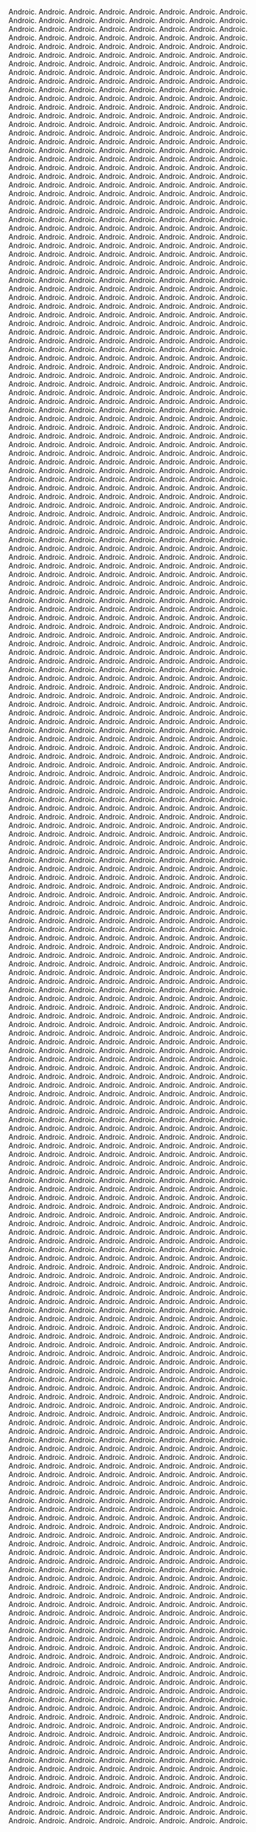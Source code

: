 Androic.
 Androic.
 Androic.
 Androic.
 Androic.
 Androic.
 Androic.
 Androic.
 Androic.
 Androic.
 Androic.
 Androic.
 Androic.
 Androic.
 Androic.
 Androic.
 Androic.
 Androic.
 Androic.
 Androic.
 Androic.
 Androic.
 Androic.
 Androic.
 Androic.
 Androic.
 Androic.
 Androic.
 Androic.
 Androic.
 Androic.
 Androic.
 Androic.
 Androic.
 Androic.
 Androic.
 Androic.
 Androic.
 Androic.
 Androic.
 Androic.
 Androic.
 Androic.
 Androic.
 Androic.
 Androic.
 Androic.
 Androic.
 Androic.
 Androic.
 Androic.
 Androic.
 Androic.
 Androic.
 Androic.
 Androic.
 Androic.
 Androic.
 Androic.
 Androic.
 Androic.
 Androic.
 Androic.
 Androic.
 Androic.
 Androic.
 Androic.
 Androic.
 Androic.
 Androic.
 Androic.
 Androic.
 Androic.
 Androic.
 Androic.
 Androic.
 Androic.
 Androic.
 Androic.
 Androic.
 Androic.
 Androic.
 Androic.
 Androic.
 Androic.
 Androic.
 Androic.
 Androic.
 Androic.
 Androic.
 Androic.
 Androic.
 Androic.
 Androic.
 Androic.
 Androic.
 Androic.
 Androic.
 Androic.
 Androic.
 Androic.
 Androic.
 Androic.
 Androic.
 Androic.
 Androic.
 Androic.
 Androic.
 Androic.
 Androic.
 Androic.
 Androic.
 Androic.
 Androic.
 Androic.
 Androic.
 Androic.
 Androic.
 Androic.
 Androic.
 Androic.
 Androic.
 Androic.
 Androic.
 Androic.
 Androic.
 Androic.
 Androic.
 Androic.
 Androic.
 Androic.
 Androic.
 Androic.
 Androic.
 Androic.
 Androic.
 Androic.
 Androic.
 Androic.
 Androic.
 Androic.
 Androic.
 Androic.
 Androic.
 Androic.
 Androic.
 Androic.
 Androic.
 Androic.
 Androic.
 Androic.
 Androic.
 Androic.
 Androic.
 Androic.
 Androic.
 Androic.
 Androic.
 Androic.
 Androic.
 Androic.
 Androic.
 Androic.
 Androic.
 Androic.
 Androic.
 Androic.
 Androic.
 Androic.
 Androic.
 Androic.
 Androic.
 Androic.
 Androic.
 Androic.
 Androic.
 Androic.
 Androic.
 Androic.
 Androic.
 Androic.
 Androic.
 Androic.
 Androic.
 Androic.
 Androic.
 Androic.
 Androic.
 Androic.
 Androic.
 Androic.
 Androic.
 Androic.
 Androic.
 Androic.
 Androic.
 Androic.
 Androic.
 Androic.
 Androic.
 Androic.
 Androic.
 Androic.
 Androic.
 Androic.
 Androic.
 Androic.
 Androic.
 Androic.
 Androic.
 Androic.
 Androic.
 Androic.
 Androic.
 Androic.
 Androic.
 Androic.
 Androic.
 Androic.
 Androic.
 Androic.
 Androic.
 Androic.
 Androic.
 Androic.
 Androic.
 Androic.
 Androic.
 Androic.
 Androic.
 Androic.
 Androic.
 Androic.
 Androic.
 Androic.
 Androic.
 Androic.
 Androic.
 Androic.
 Androic.
 Androic.
 Androic.
 Androic.
 Androic.
 Androic.
 Androic.
 Androic.
 Androic.
 Androic.
 Androic.
 Androic.
 Androic.
 Androic.
 Androic.
 Androic.
 Androic.
 Androic.
 Androic.
 Androic.
 Androic.
 Androic.
 Androic.
 Androic.
 Androic.
 Androic.
 Androic.
 Androic.
 Androic.
 Androic.
 Androic.
 Androic.
 Androic.
 Androic.
 Androic.
 Androic.
 Androic.
 Androic.
 Androic.
 Androic.
 Androic.
 Androic.
 Androic.
 Androic.
 Androic.
 Androic.
 Androic.
 Androic.
 Androic.
 Androic.
 Androic.
 Androic.
 Androic.
 Androic.
 Androic.
 Androic.
 Androic.
 Androic.
 Androic.
 Androic.
 Androic.
 Androic.
 Androic.
 Androic.
 Androic.
 Androic.
 Androic.
 Androic.
 Androic.
 Androic.
 Androic.
 Androic.
 Androic.
 Androic.
 Androic.
 Androic.
 Androic.
 Androic.
 Androic.
 Androic.
 Androic.
 Androic.
 Androic.
 Androic.
 Androic.
 Androic.
 Androic.
 Androic.
 Androic.
 Androic.
 Androic.
 Androic.
 Androic.
 Androic.
 Androic.
 Androic.
 Androic.
 Androic.
 Androic.
 Androic.
 Androic.
 Androic.
 Androic.
 Androic.
 Androic.
 Androic.
 Androic.
 Androic.
 Androic.
 Androic.
 Androic.
 Androic.
 Androic.
 Androic.
 Androic.
 Androic.
 Androic.
 Androic.
 Androic.
 Androic.
 Androic.
 Androic.
 Androic.
 Androic.
 Androic.
 Androic.
 Androic.
 Androic.
 Androic.
 Androic.
 Androic.
 Androic.
 Androic.
 Androic.
 Androic.
 Androic.
 Androic.
 Androic.
 Androic.
 Androic.
 Androic.
 Androic.
 Androic.
 Androic.
 Androic.
 Androic.
 Androic.
 Androic.
 Androic.
 Androic.
 Androic.
 Androic.
 Androic.
 Androic.
 Androic.
 Androic.
 Androic.
 Androic.
 Androic.
 Androic.
 Androic.
 Androic.
 Androic.
 Androic.
 Androic.
 Androic.
 Androic.
 Androic.
 Androic.
 Androic.
 Androic.
 Androic.
 Androic.
 Androic.
 Androic.
 Androic.
 Androic.
 Androic.
 Androic.
 Androic.
 Androic.
 Androic.
 Androic.
 Androic.
 Androic.
 Androic.
 Androic.
 Androic.
 Androic.
 Androic.
 Androic.
 Androic.
 Androic.
 Androic.
 Androic.
 Androic.
 Androic.
 Androic.
 Androic.
 Androic.
 Androic.
 Androic.
 Androic.
 Androic.
 Androic.
 Androic.
 Androic.
 Androic.
 Androic.
 Androic.
 Androic.
 Androic.
 Androic.
 Androic.
 Androic.
 Androic.
 Androic.
 Androic.
 Androic.
 Androic.
 Androic.
 Androic.
 Androic.
 Androic.
 Androic.
 Androic.
 Androic.
 Androic.
 Androic.
 Androic.
 Androic.
 Androic.
 Androic.
 Androic.
 Androic.
 Androic.
 Androic.
 Androic.
 Androic.
 Androic.
 Androic.
 Androic.
 Androic.
 Androic.
 Androic.
 Androic.
 Androic.
 Androic.
 Androic.
 Androic.
 Androic.
 Androic.
 Androic.
 Androic.
 Androic.
 Androic.
 Androic.
 Androic.
 Androic.
 Androic.
 Androic.
 Androic.
 Androic.
 Androic.
 Androic.
 Androic.
 Androic.
 Androic.
 Androic.
 Androic.
 Androic.
 Androic.
 Androic.
 Androic.
 Androic.
 Androic.
 Androic.
 Androic.
 Androic.
 Androic.
 Androic.
 Androic.
 Androic.
 Androic.
 Androic.
 Androic.
 Androic.
 Androic.
 Androic.
 Androic.
 Androic.
 Androic.
 Androic.
 Androic.
 Androic.
 Androic.
 Androic.
 Androic.
 Androic.
 Androic.
 Androic.
 Androic.
 Androic.
 Androic.
 Androic.
 Androic.
 Androic.
 Androic.
 Androic.
 Androic.
 Androic.
 Androic.
 Androic.
 Androic.
 Androic.
 Androic.
 Androic.
 Androic.
 Androic.
 Androic.
 Androic.
 Androic.
 Androic.
 Androic.
 Androic.
 Androic.
 Androic.
 Androic.
 Androic.
 Androic.
 Androic.
 Androic.
 Androic.
 Androic.
 Androic.
 Androic.
 Androic.
 Androic.
 Androic.
 Androic.
 Androic.
 Androic.
 Androic.
 Androic.
 Androic.
 Androic.
 Androic.
 Androic.
 Androic.
 Androic.
 Androic.
 Androic.
 Androic.
 Androic.
 Androic.
 Androic.
 Androic.
 Androic.
 Androic.
 Androic.
 Androic.
 Androic.
 Androic.
 Androic.
 Androic.
 Androic.
 Androic.
 Androic.
 Androic.
 Androic.
 Androic.
 Androic.
 Androic.
 Androic.
 Androic.
 Androic.
 Androic.
 Androic.
 Androic.
 Androic.
 Androic.
 Androic.
 Androic.
 Androic.
 Androic.
 Androic.
 Androic.
 Androic.
 Androic.
 Androic.
 Androic.
 Androic.
 Androic.
 Androic.
 Androic.
 Androic.
 Androic.
 Androic.
 Androic.
 Androic.
 Androic.
 Androic.
 Androic.
 Androic.
 Androic.
 Androic.
 Androic.
 Androic.
 Androic.
 Androic.
 Androic.
 Androic.
 Androic.
 Androic.
 Androic.
 Androic.
 Androic.
 Androic.
 Androic.
 Androic.
 Androic.
 Androic.
 Androic.
 Androic.
 Androic.
 Androic.
 Androic.
 Androic.
 Androic.
 Androic.
 Androic.
 Androic.
 Androic.
 Androic.
 Androic.
 Androic.
 Androic.
 Androic.
 Androic.
 Androic.
 Androic.
 Androic.
 Androic.
 Androic.
 Androic.
 Androic.
 Androic.
 Androic.
 Androic.
 Androic.
 Androic.
 Androic.
 Androic.
 Androic.
 Androic.
 Androic.
 Androic.
 Androic.
 Androic.
 Androic.
 Androic.
 Androic.
 Androic.
 Androic.
 Androic.
 Androic.
 Androic.
 Androic.
 Androic.
 Androic.
 Androic.
 Androic.
 Androic.
 Androic.
 Androic.
 Androic.
 Androic.
 Androic.
 Androic.
 Androic.
 Androic.
 Androic.
 Androic.
 Androic.
 Androic.
 Androic.
 Androic.
 Androic.
 Androic.
 Androic.
 Androic.
 Androic.
 Androic.
 Androic.
 Androic.
 Androic.
 Androic.
 Androic.
 Androic.
 Androic.
 Androic.
 Androic.
 Androic.
 Androic.
 Androic.
 Androic.
 Androic.
 Androic.
 Androic.
 Androic.
 Androic.
 Androic.
 Androic.
 Androic.
 Androic.
 Androic.
 Androic.
 Androic.
 Androic.
 Androic.
 Androic.
 Androic.
 Androic.
 Androic.
 Androic.
 Androic.
 Androic.
 Androic.
 Androic.
 Androic.
 Androic.
 Androic.
 Androic.
 Androic.
 Androic.
 Androic.
 Androic.
 Androic.
 Androic.
 Androic.
 Androic.
 Androic.
 Androic.
 Androic.
 Androic.
 Androic.
 Androic.
 Androic.
 Androic.
 Androic.
 Androic.
 Androic.
 Androic.
 Androic.
 Androic.
 Androic.
 Androic.
 Androic.
 Androic.
 Androic.
 Androic.
 Androic.
 Androic.
 Androic.
 Androic.
 Androic.
 Androic.
 Androic.
 Androic.
 Androic.
 Androic.
 Androic.
 Androic.
 Androic.
 Androic.
 Androic.
 Androic.
 Androic.
 Androic.
 Androic.
 Androic.
 Androic.
 Androic.
 Androic.
 Androic.
 Androic.
 Androic.
 Androic.
 Androic.
 Androic.
 Androic.
 Androic.
 Androic.
 Androic.
 Androic.
 Androic.
 Androic.
 Androic.
 Androic.
 Androic.
 Androic.
 Androic.
 Androic.
 Androic.
 Androic.
 Androic.
 Androic.
 Androic.
 Androic.
 Androic.
 Androic.
 Androic.
 Androic.
 Androic.
 Androic.
 Androic.
 Androic.
 Androic.
 Androic.
 Androic.
 Androic.
 Androic.
 Androic.
 Androic.
 Androic.
 Androic.
 Androic.
 Androic.
 Androic.
 Androic.
 Androic.
 Androic.
 Androic.
 Androic.
 Androic.
 Androic.
 Androic.
 Androic.
 Androic.
 Androic.
 Androic.
 Androic.
 Androic.
 Androic.
 Androic.
 Androic.
 Androic.
 Androic.
 Androic.
 Androic.
 Androic.
 Androic.
 Androic.
 Androic.
 Androic.
 Androic.
 Androic.
 Androic.
 Androic.
 Androic.
 Androic.
 Androic.
 Androic.
 Androic.
 Androic.
 Androic.
 Androic.
 Androic.
 Androic.
 Androic.
 Androic.
 Androic.
 Androic.
 Androic.
 Androic.
 Androic.
 Androic.
 Androic.
 Androic.
 Androic.
 Androic.
 Androic.
 Androic.
 Androic.
 Androic.
 Androic.
 Androic.
 Androic.
 Androic.
 Androic.
 Androic.
 Androic.
 Androic.
 Androic.
 Androic.
 Androic.
 Androic.
 Androic.
 Androic.
 Androic.
 Androic.
 Androic.
 Androic.
 Androic.
 Androic.
 Androic.
 Androic.
 Androic.
 Androic.
 Androic.
 Androic.
 Androic.
 Androic.
 Androic.
 Androic.
 Androic.
 Androic.
 Androic.
 Androic.
 Androic.
 Androic.
 Androic.
 Androic.
 Androic.
 Androic.
 Androic.
 Androic.
 Androic.
 Androic.
 Androic.
 Androic.
 Androic.
 Androic.
 Androic.
 Androic.
 Androic.
 Androic.
 Androic.
 Androic.
 Androic.
 Androic.
 Androic.
 Androic.
 Androic.
 Androic.
 Androic.
 Androic.
 Androic.
 Androic.
 Androic.
 Androic.
 Androic.
 Androic.
 Androic.
 Androic.
 Androic.
 Androic.
 Androic.
 Androic.
 Androic.
 Androic.
 Androic.
 Androic.
 Androic.
 Androic.
 Androic.
 Androic.
 Androic.
 Androic.
 Androic.
 Androic.
 Androic.
 Androic.
 Androic.
 Androic.
 Androic.
 Androic.
 Androic.
 Androic.
 Androic.
 Androic.
 Androic.
 Androic.
 Androic.
 Androic.
 Androic.
 Androic.
 Androic.
 Androic.
 Androic.
 Androic.
 Androic.
 Androic.
 Androic.
 Androic.
 Androic.
 Androic.
 Androic.
 Androic.
 Androic.
 Androic.
 Androic.
 Androic.
 Androic.
 Androic.
 Androic.
 Androic.
 Androic.
 Androic.
 Androic.
 Androic.
 Androic.
 Androic.
 Androic.
 Androic.
 Androic.
 Androic.
 Androic.
 Androic.
 Androic.
 Androic.
 Androic.
 Androic.
 Androic.
 Androic.
 Androic.
 Androic.
 Androic.
 Androic.
 Androic.
 Androic.
 Androic.
 Androic.
 Androic.
 Androic.
 Androic.
 Androic.
 Androic.
 Androic.
 Androic.
 Androic.
 Androic.
 Androic.
 Androic.
 Androic.
 Androic.
 Androic.
 Androic.
 Androic.
 Androic.
 Androic.
 Androic.
 Androic.
 Androic.
 Androic.
 Androic.
 Androic.
 Androic.
 Androic.
 Androic.
 Androic.
 Androic.
 Androic.
 Androic.
 Androic.
 Androic.
 Androic.
 Androic.
 Androic.
 Androic.
 Androic.
 Androic.
 Androic.
 Androic.
 Androic.
 Androic.
 Androic.
 Androic.
 Androic.
 Androic.
 Androic.
 Androic.
 Androic.
 Androic.
 Androic.
 Androic.
 Androic.
 Androic.
 Androic.
 Androic.
 Androic.
 Androic.
 Androic.
 Androic.
 Androic.
 Androic.
 Androic.
 Androic.
 Androic.
 Androic.
 Androic.
 Androic.
 Androic.
 Androic.
 Androic.
 Androic.
 Androic.
 Androic.
 Androic.
 Androic.
 Androic.
 Androic.
 Androic.
 Androic.
 Androic.
 Androic.
 Androic.
 Androic.
 Androic.
 Androic.
 Androic.
 Androic.
 Androic.
 Androic.
 Androic.
 Androic.
 Androic.
 Androic.
 Androic.
 Androic.
 Androic.
 Androic.
 Androic.
 Androic.
 Androic.
 Androic.
 Androic.
 Androic.
 Androic.
 Androic.
 Androic.
 Androic.
 Androic.
 Androic.
 Androic.
 Androic.
 Androic.
 Androic.
 Androic.
 Androic.
 Androic.
 Androic.
 Androic.
 Androic.
 Androic.
 Androic.
 Androic.
 Androic.
 Androic.
 Androic.
 Androic.
 Androic.
 Androic.
 Androic.
 Androic.
 Androic.
 Androic.
 Androic.
 Androic.
 Androic.
 Androic.
 Androic.
 Androic.
 Androic.
 Androic.
 Androic.
 Androic.
 Androic.
 Androic.
 Androic.
 Androic.
 Androic.
 Androic.
 Androic.
 Androic.
 Androic.
 Androic.
 Androic.
 Androic.
 Androic.
 Androic.
 Androic.
 Androic.
 Androic.
 Androic.
 Androic.
 Androic.
 Androic.
 Androic.
 Androic.
 Androic.
 Androic.
 Androic.
 Androic.
 Androic.
 Androic.
 Androic.
 Androic.
 Androic.
 Androic.
 Androic.
 Androic.
 Androic.
 Androic.
 Androic.
 Androic.
 Androic.
 Androic.
 Androic.
 Androic.
 Androic.
 Androic.
 Androic.
 Androic.
 Androic.
 Androic.
 Androic.
 Androic.
 Androic.
 Androic.
 Androic.
 Androic.
 Androic.
 Androic.
 Androic.
 Androic.
 Androic.
 Androic.
 Androic.
 Androic.
 Androic.
 Androic.
 Androic.
 Androic.
 Androic.
 Androic.
 Androic.
 Androic.
 Androic.
 Androic.
 Androic.
 Androic.
 Androic.
 Androic.
 Androic.
 Androic.
 Androic.
 Androic.
 Androic.
 Androic.
 Androic.
 Androic.
 Androic.
 Androic.
 Androic.
 Androic.
 Androic.
 Androic.
 Androic.
 Androic.
 Androic.
 Androic.
 Androic.
 Androic.
 Androic.
 Androic.
 Androic.
 Androic.
 Androic.
 Androic.
 Androic.
 Androic.
 Androic.
 Androic.
 Androic.
 Androic.
 Androic.
 Androic.
 Androic.
 Androic.
 Androic.
 Androic.
 Androic.
 Androic.
 Androic.
 Androic.
 Androic.
 Androic.
 Androic.
 Androic.
 Androic.
 Androic.
 Androic.
 Androic.
 Androic.
 Androic.
 Androic.
 Androic.
 Androic.
 Androic.
 Androic.
 Androic.
 Androic.
 Androic.
 Androic.
 Androic.
 Androic.
 Androic.
 Androic.
 Androic.
 Androic.
 Androic.
 Androic.
 Androic.
 Androic.
 Androic.
 Androic.
 Androic.
 Androic.
 Androic.
 Androic.
 Androic.
 Androic.
 Androic.
 Androic.
 Androic.
 Androic.
 Androic.
 Androic.
 Androic.
 Androic.
 Androic.
 Androic.
 Androic.
 Androic.
 Androic.
 Androic.
 Androic.
 Androic.
 Androic.
 Androic.
 Androic.
 Androic.
 Androic.
 Androic.
 Androic.
 Androic.
 Androic.
 Androic.
 Androic.
 Androic.
 Androic.
 Androic.
 Androic.
 Androic.
 Androic.
 Androic.
 Androic.
 Androic.
 Androic.
 Androic.
 Androic.
 Androic.
 Androic.
 Androic.
 Androic.
 Androic.
 Androic.
 Androic.
 Androic.
 Androic.
 Androic.
 Androic.
 Androic.
 Androic.
 Androic.
 Androic.
 Androic.
 Androic.
 Androic.
 Androic.
 Androic.
 Androic.
 Androic.
 Androic.
 Androic.
 Androic.
 Androic.
 Androic.
 Androic.
 Androic.
 Androic.
 Androic.
 Androic.
 Androic.
 Androic.
 Androic.
 Androic.
 Androic.
 Androic.
 Androic.
 Androic.
 Androic.
 Androic.
 Androic.
 Androic.
 Androic.
 Androic.
 Androic.
 Androic.
 Androic.
 Androic.
 Androic.
 Androic.
 Androic.
 Androic.
 Androic.
 Androic.
 Androic.
 Androic.
 Androic.
 Androic.
 Androic.
 Androic.
 Androic.
 Androic.
 Androic.
 Androic.
 Androic.
 Androic.
 Androic.
 Androic.
 Androic.
 Androic.
 Androic.
 Androic.
 Androic.
 Androic.
 Androic.
 Androic.
 Androic.
 Androic.
 Androic.
 Androic.
 Androic.
 Androic.
 Androic.
 Androic.
 Androic.
 Androic.
 Androic.
 Androic.
 Androic.
 Androic.
 Androic.
 Androic.
 Androic.
 Androic.
 Androic.
 Androic.
 Androic.
 Androic.
 Androic.
 Androic.
 Androic.
 Androic.
 Androic.
 Androic.
 Androic.
 Androic.
 Androic.
 Androic.
 Androic.
 Androic.
 Androic.
 Androic.
 Androic.
 Androic.
 Androic.
 Androic.
 Androic.
 Androic.
 Androic.
 Androic.
 Androic.
 Androic.
 Androic.
 Androic.
 Androic.
 Androic.
 Androic.
 Androic.
 Androic.
 Androic.
 Androic.
 Androic.
 Androic.
 Androic.
 Androic.
 Androic.
 Androic.
 Androic.
 Androic.
 Androic.
 Androic.
 Androic.
 Androic.
 Androic.
 Androic.
 Androic.
 Androic.
 Androic.
 Androic.
 Androic.
 Androic.
 Androic.
 Androic.
 Androic.
 Androic.
 Androic.
 Androic.
 Androic.
 Androic.
 Androic.
 Androic.
 Androic.
 Androic.
 Androic.
 Androic.
 Androic.
 Androic.
 Androic.
 Androic.
 Androic.
 Androic.
 Androic.
 Androic.
 Androic.
 Androic.
 Androic.
 Androic.
 Androic.
 Androic.
 Androic.
 Androic.
 Androic.
 Androic.
 Androic.
 Androic.
 Androic.
 Androic.
 Androic.
 Androic.
 Androic.
 Androic.
 Androic.
 Androic.
 Androic.
 Androic.
 Androic.
 Androic.
 Androic.
 Androic.
 Androic.
 Androic.
 Androic.
 Androic.
 Androic.
 Androic.
 Androic.
 Androic.
 Androic.
 Androic.
 Androic.
 Androic.
 Androic.
 Androic.
 Androic.
 Androic.
 Androic.
 Androic.
 Androic.
 Androic.
 Androic.
 Androic.
 Androic.
 Androic.
 Androic.
 Androic.
 Androic.
 Androic.
 Androic.
 Androic.
 Androic.
 Androic.
 Androic.
 Androic.
 Androic.
 Androic.
 Androic.
 Androic.
 Androic.
 Androic.
 Androic.
 Androic.
 Androic.
 Androic.
 Androic.
 Androic.
 Androic.
 Androic.
 Androic.
 Androic.
 Androic.
 Androic.
 Androic.
 Androic.
 Androic.
 Androic.
 Androic.
 Androic.
 Androic.
 Androic.
 Androic.
 Androic.
 Androic.
 Androic.
 Androic.
 Androic.
 Androic.
 Androic.
 
